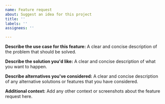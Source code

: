 ```yaml
---
name: Feature request
about: Suggest an idea for this project
title: ''
labels: ''
assignees: ''

---
```


**Describe the use case for this feature:**
A clear and concise description of the problem that should be solved.

**Describe the solution you'd like:**
A clear and concise description of what you want to happen.

**Describe alternatives you've considered:**
A clear and concise description of any alternative solutions or features that you have considered.

**Additional context:**
Add any other context or screenshots about the feature request here.
